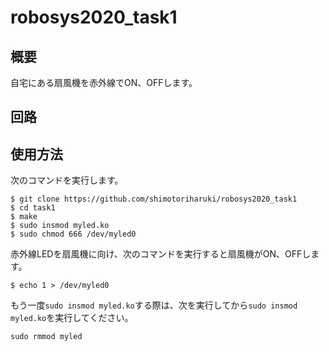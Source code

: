 # robosys2020_task1

## 概要

自宅にある扇風機を赤外線でON、OFFします。

## 回路



## 使用方法

次のコマンドを実行します。
```shell
$ git clone https://github.com/shimotoriharuki/robosys2020_task1
$ cd task1
$ make
$ sudo insmod myled.ko 
$ sudo chmod 666 /dev/myled0 
```

赤外線LEDを扇風機に向け、次のコマンドを実行すると扇風機がON、OFFします。
```shell
$ echo 1 > /dev/myled0 
```

もう一度`sudo insmod myled.ko`する際は、次を実行してから`sudo insmod myled.ko`を実行してください。
```shell
sudo rmmod myled
```
